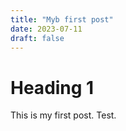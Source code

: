 ```yaml
---
title: "Myb first post"
date: 2023-07-11
draft: false
---
```


# Heading 1

This is my first post. Test.
